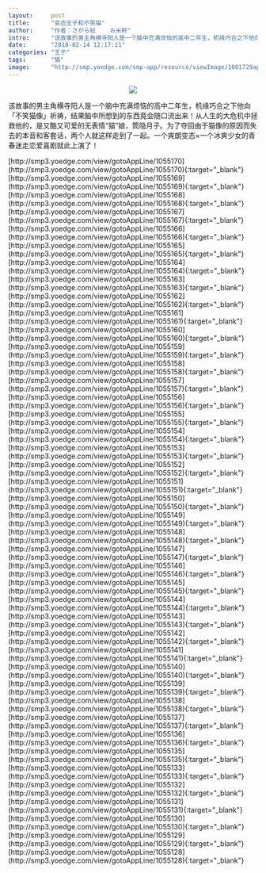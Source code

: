```yaml
---
layout:     post
title:      "变态王子和不笑猫"
author:     "作者：さがら総    お米軒"
intro:      "该故事的男主角横寺阳人是一个脑中充满烦恼的高中二年生，机缘巧合之下他向「不笑猫像」祈祷，结果脑中所想到的东西竟会随口流出来！从人生的大危机中拯救他的，是又酷又可爱的无表情“猫”娘，筒隐月子。为了夺回由于猫像的原因而失去的本音和客套话，两个人就这样走到了一起。一个爽朗变态×一个冰爽少女的青春迷走恋爱喜剧就此上演了！"
date:       "2018-02-14 12:17:11"
categories: "王子"
tags:       "猫"
image:      "http://smp.yoedge.com/smp-app/resource/viewImage/1001729appline.png"
---
```

<div style="text-align: center">
<p><img src="http://smp.yoedge.com/smp-app/resource/viewImage/1001729appline.png"/></p>
</div>
<p class="post-meta">
<span>该故事的男主角横寺阳人是一个脑中充满烦恼的高中二年生，机缘巧合之下他向「不笑猫像」祈祷，结果脑中所想到的东西竟会随口流出来！从人生的大危机中拯救他的，是又酷又可爱的无表情“猫”娘，筒隐月子。为了夺回由于猫像的原因而失去的本音和客套话，两个人就这样走到了一起。一个爽朗变态×一个冰爽少女的青春迷走恋爱喜剧就此上演了！</span>
</p>
[http://smp3.yoedge.com/view/gotoAppLine/1055170](http://smp3.yoedge.com/view/gotoAppLine/1055170){:target="_blank"}
[http://smp3.yoedge.com/view/gotoAppLine/1055169](http://smp3.yoedge.com/view/gotoAppLine/1055169){:target="_blank"}
[http://smp3.yoedge.com/view/gotoAppLine/1055168](http://smp3.yoedge.com/view/gotoAppLine/1055168){:target="_blank"}
[http://smp3.yoedge.com/view/gotoAppLine/1055167](http://smp3.yoedge.com/view/gotoAppLine/1055167){:target="_blank"}
[http://smp3.yoedge.com/view/gotoAppLine/1055166](http://smp3.yoedge.com/view/gotoAppLine/1055166){:target="_blank"}
[http://smp3.yoedge.com/view/gotoAppLine/1055165](http://smp3.yoedge.com/view/gotoAppLine/1055165){:target="_blank"}
[http://smp3.yoedge.com/view/gotoAppLine/1055164](http://smp3.yoedge.com/view/gotoAppLine/1055164){:target="_blank"}
[http://smp3.yoedge.com/view/gotoAppLine/1055163](http://smp3.yoedge.com/view/gotoAppLine/1055163){:target="_blank"}
[http://smp3.yoedge.com/view/gotoAppLine/1055162](http://smp3.yoedge.com/view/gotoAppLine/1055162){:target="_blank"}
[http://smp3.yoedge.com/view/gotoAppLine/1055161](http://smp3.yoedge.com/view/gotoAppLine/1055161){:target="_blank"}
[http://smp3.yoedge.com/view/gotoAppLine/1055160](http://smp3.yoedge.com/view/gotoAppLine/1055160){:target="_blank"}
[http://smp3.yoedge.com/view/gotoAppLine/1055159](http://smp3.yoedge.com/view/gotoAppLine/1055159){:target="_blank"}
[http://smp3.yoedge.com/view/gotoAppLine/1055158](http://smp3.yoedge.com/view/gotoAppLine/1055158){:target="_blank"}
[http://smp3.yoedge.com/view/gotoAppLine/1055157](http://smp3.yoedge.com/view/gotoAppLine/1055157){:target="_blank"}
[http://smp3.yoedge.com/view/gotoAppLine/1055156](http://smp3.yoedge.com/view/gotoAppLine/1055156){:target="_blank"}
[http://smp3.yoedge.com/view/gotoAppLine/1055155](http://smp3.yoedge.com/view/gotoAppLine/1055155){:target="_blank"}
[http://smp3.yoedge.com/view/gotoAppLine/1055154](http://smp3.yoedge.com/view/gotoAppLine/1055154){:target="_blank"}
[http://smp3.yoedge.com/view/gotoAppLine/1055153](http://smp3.yoedge.com/view/gotoAppLine/1055153){:target="_blank"}
[http://smp3.yoedge.com/view/gotoAppLine/1055152](http://smp3.yoedge.com/view/gotoAppLine/1055152){:target="_blank"}
[http://smp3.yoedge.com/view/gotoAppLine/1055151](http://smp3.yoedge.com/view/gotoAppLine/1055151){:target="_blank"}
[http://smp3.yoedge.com/view/gotoAppLine/1055150](http://smp3.yoedge.com/view/gotoAppLine/1055150){:target="_blank"}
[http://smp3.yoedge.com/view/gotoAppLine/1055149](http://smp3.yoedge.com/view/gotoAppLine/1055149){:target="_blank"}
[http://smp3.yoedge.com/view/gotoAppLine/1055148](http://smp3.yoedge.com/view/gotoAppLine/1055148){:target="_blank"}
[http://smp3.yoedge.com/view/gotoAppLine/1055147](http://smp3.yoedge.com/view/gotoAppLine/1055147){:target="_blank"}
[http://smp3.yoedge.com/view/gotoAppLine/1055146](http://smp3.yoedge.com/view/gotoAppLine/1055146){:target="_blank"}
[http://smp3.yoedge.com/view/gotoAppLine/1055145](http://smp3.yoedge.com/view/gotoAppLine/1055145){:target="_blank"}
[http://smp3.yoedge.com/view/gotoAppLine/1055144](http://smp3.yoedge.com/view/gotoAppLine/1055144){:target="_blank"}
[http://smp3.yoedge.com/view/gotoAppLine/1055143](http://smp3.yoedge.com/view/gotoAppLine/1055143){:target="_blank"}
[http://smp3.yoedge.com/view/gotoAppLine/1055142](http://smp3.yoedge.com/view/gotoAppLine/1055142){:target="_blank"}
[http://smp3.yoedge.com/view/gotoAppLine/1055141](http://smp3.yoedge.com/view/gotoAppLine/1055141){:target="_blank"}
[http://smp3.yoedge.com/view/gotoAppLine/1055140](http://smp3.yoedge.com/view/gotoAppLine/1055140){:target="_blank"}
[http://smp3.yoedge.com/view/gotoAppLine/1055139](http://smp3.yoedge.com/view/gotoAppLine/1055139){:target="_blank"}
[http://smp3.yoedge.com/view/gotoAppLine/1055138](http://smp3.yoedge.com/view/gotoAppLine/1055138){:target="_blank"}
[http://smp3.yoedge.com/view/gotoAppLine/1055137](http://smp3.yoedge.com/view/gotoAppLine/1055137){:target="_blank"}
[http://smp3.yoedge.com/view/gotoAppLine/1055136](http://smp3.yoedge.com/view/gotoAppLine/1055136){:target="_blank"}
[http://smp3.yoedge.com/view/gotoAppLine/1055135](http://smp3.yoedge.com/view/gotoAppLine/1055135){:target="_blank"}
[http://smp3.yoedge.com/view/gotoAppLine/1055133](http://smp3.yoedge.com/view/gotoAppLine/1055133){:target="_blank"}
[http://smp3.yoedge.com/view/gotoAppLine/1055132](http://smp3.yoedge.com/view/gotoAppLine/1055132){:target="_blank"}
[http://smp3.yoedge.com/view/gotoAppLine/1055131](http://smp3.yoedge.com/view/gotoAppLine/1055131){:target="_blank"}
[http://smp3.yoedge.com/view/gotoAppLine/1055130](http://smp3.yoedge.com/view/gotoAppLine/1055130){:target="_blank"}
[http://smp3.yoedge.com/view/gotoAppLine/1055129](http://smp3.yoedge.com/view/gotoAppLine/1055129){:target="_blank"}
[http://smp3.yoedge.com/view/gotoAppLine/1055128](http://smp3.yoedge.com/view/gotoAppLine/1055128){:target="_blank"}


